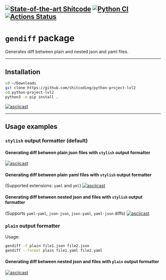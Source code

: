 [![State-of-the-art Shitcode](https://img.shields.io/static/v1?label=State-of-the-art&message=Shitcode&color=7B5804)](https://github.com/trekhleb/state-of-the-art-shitcode)
[![Python CI](https://github.com/shitcoding/python-project-lvl2/actions/workflows/pyci.yml/badge.svg)](https://github.com/shitcoding/python-project-lvl2/actions/workflows/pyci.yml)
[![Actions Status](https://github.com/shitcoding/python-project-lvl2/workflows/hexlet-check/badge.svg)](https://github.com/shitcoding/python-project-lvl2/actions)
---
# `gendiff` package
Generates diff between plain and nested json and yaml files.

---
## Installation

```sh
cd ~/Downloads
git clone https://github.com/shitcoding/python-project-lvl2
cd python-project-lvl2
python3 -m pip install .
```

[![asciicast](https://asciinema.org/a/pvIiwMpNWbkjgGaZQ1SEHljHv.svg)](https://asciinema.org/a/pvIiwMpNWbkjgGaZQ1SEHljHv)

---
## Usage examples
### `stylish` output formatter (default)
#### Generating diff between plain json files with `stylish` output formatter
[![asciicast](https://asciinema.org/a/cIUjY8AHs4XfPRDEms5CAGw3Q.svg)](https://asciinema.org/a/cIUjY8AHs4XfPRDEms5CAGw3Q)

#### Generating diff between plain yaml files with `stylish` output formatter
(Supported extensions: `yaml` and `yml`)
[![asciicast](https://asciinema.org/a/DlX2MKX6RdWGJTNwH3giTr5Mn.svg)](https://asciinema.org/a/DlX2MKX6RdWGJTNwH3giTr5Mn)

#### Generating diff between nested json and files with `stylish` output formatter
(Supports `yaml-yaml`, `json-json`, `json-yaml`, `yaml-json` diffs)
[![asciicast](https://asciinema.org/a/8hOMJP4LujnAXNbg2zrbOmt9e.svg)](https://asciinema.org/a/8hOMJP4LujnAXNbg2zrbOmt9e)

### `plain` output formatter
Usage:
```sh
gendiff -f plain file1.json file2.json
gendiff --format plain file1.yaml file2.yaml
```
#### Generating diff between nested json and files with `plain` output formatter
[![asciicast](https://asciinema.org/a/faDbPvZWK6CnBEVushXxkZ8Hm.svg)](https://asciinema.org/a/faDbPvZWK6CnBEVushXxkZ8Hm)
